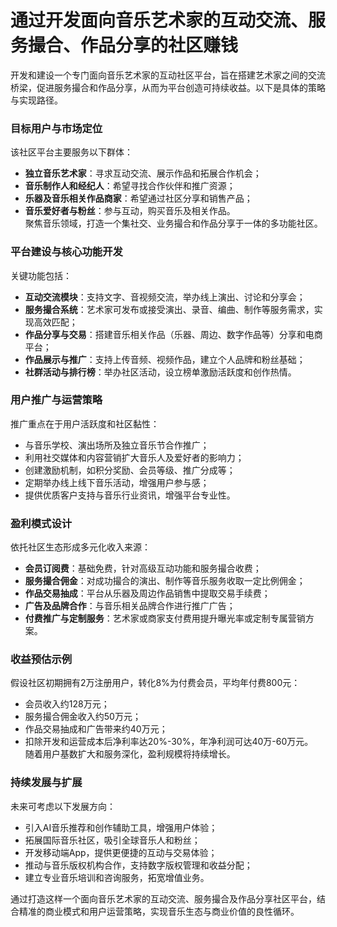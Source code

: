 # 通过开发面向音乐艺术家的互动交流、服务撮合、作品分享的社区赚钱

开发和建设一个专门面向音乐艺术家的互动社区平台，旨在搭建艺术家之间的交流桥梁，促进服务撮合和作品分享，从而为平台创造可持续收益。以下是具体的策略与实现路径。

### 目标用户与市场定位  
该社区平台主要服务以下群体：  
* **独立音乐艺术家**：寻求互动交流、展示作品和拓展合作机会；  
* **音乐制作人和经纪人**：希望寻找合作伙伴和推广资源；  
* **乐器及音乐相关作品商家**：希望通过社区分享和销售产品；  
* **音乐爱好者与粉丝**：参与互动，购买音乐及相关作品。  
聚焦音乐领域，打造一个集社交、业务撮合和作品分享于一体的多功能社区。

### 平台建设与核心功能开发  
关键功能包括：  
* **互动交流模块**：支持文字、音视频交流，举办线上演出、讨论和分享会；  
* **服务撮合系统**：艺术家可发布或接受演出、录音、编曲、制作等服务需求，实现高效匹配；  
* **作品分享与交易**：搭建音乐相关作品（乐器、周边、数字作品等）分享和电商平台；  
* **作品展示与推广**：支持上传音频、视频作品，建立个人品牌和粉丝基础；  
* **社群活动与排行榜**：举办社区活动，设立榜单激励活跃度和创作热情。  

### 用户推广与运营策略  
推广重点在于用户活跃度和社区黏性：  
* 与音乐学校、演出场所及独立音乐节合作推广；  
* 利用社交媒体和内容营销扩大音乐人及爱好者的影响力；  
* 创建激励机制，如积分奖励、会员等级、推广分成等；  
* 定期举办线上线下音乐活动，增强用户参与感；  
* 提供优质客户支持与音乐行业资讯，增强平台专业性。  

### 盈利模式设计  
依托社区生态形成多元化收入来源：  
* **会员订阅费**：基础免费，针对高级互动功能和服务撮合收费；  
* **服务撮合佣金**：对成功撮合的演出、制作等音乐服务收取一定比例佣金；  
* **作品交易抽成**：平台从乐器及周边作品销售中提取交易手续费；  
* **广告及品牌合作**：与音乐相关品牌合作进行推广广告；  
* **付费推广与定制服务**：艺术家或商家支付费用提升曝光率或定制专属营销方案。  

### 收益预估示例  
假设社区初期拥有2万注册用户，转化8%为付费会员，平均年付费800元：  
* 会员收入约128万元；  
* 服务撮合佣金收入约50万元；  
* 作品交易抽成和广告带来约40万元；  
* 扣除开发和运营成本后净利率达20%-30%，年净利润可达40万-60万元。  
随着用户基数扩大和服务深化，盈利规模将持续增长。

### 持续发展与扩展  
未来可考虑以下发展方向：  
* 引入AI音乐推荐和创作辅助工具，增强用户体验；  
* 拓展国际音乐社区，吸引全球音乐人和粉丝；  
* 开发移动端App，提供更便捷的互动与交易体验；  
* 推动与音乐版权机构合作，支持数字版权管理和收益分配；  
* 建立专业音乐培训和咨询服务，拓宽增值业务。  

通过打造这样一个面向音乐艺术家的互动交流、服务撮合及作品分享社区平台，结合精准的商业模式和用户运营策略，实现音乐生态与商业价值的良性循环。